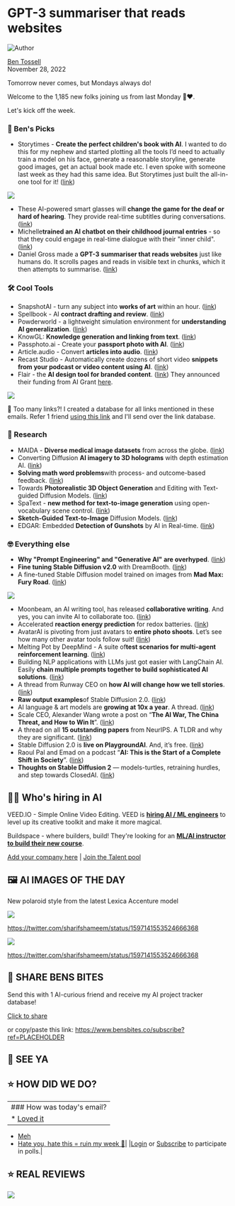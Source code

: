 # GPT-3 summariser that reads websites

![Author](https://media.beehiiv.com/cdn-cgi/image/fit=scale-down,format=auto,onerror=redirect,quality=80/uploads/user/profile_picture/fc858b4d-39e3-4be1-abf4-2b55504e21a2/thumb_uJ4UYake_400x400.jpg)

[Ben Tossell](https://www.twitter.com/bentossell)\
November 28, 2022

Tomorrow never comes, but Mondays always do!

Welcome to the 1,185 new folks joining us from last Monday 🤯❤️.

Let's kick off the week.

### **🤌 Ben's Picks**

- Storytimes - **Create the perfect children's book with AI**. I wanted to do this for my nephew and started plotting all the tools I’d need to actually train a model on his face, generate a reasonable storyline, generate good images, get an actual book made etc. I even spoke with someone last week as they had this same idea. But Storytimes just built the all-in-one tool for it! ([link](https://storytimes.ai/))

![](https://media.beehiiv.com/cdn-cgi/image/fit=scale-down,format=auto,onerror=redirect,quality=80/uploads/asset/file/82b471d1-c32f-4337-ab3a-60a2480a08e3/Screenshot_2022-11-28_at_11.13.27.png)

- These AI-powered smart glasses will **change the game for the deaf or hard of hearing**. They provide real-time subtitles during conversations. ([link](https://www.youtube.com/watch?v=NBNti0NZmiA))
- Michelle**trained an AI chatbot on their childhood journal entries** - so that they could engage in real-time dialogue with their "inner child". ([link](https://twitter.com/michellehuang42/status/1597005489413713921?sa=D\&source=docs\&ust=1669637472060072\&usg=AOvVaw2a0Z6flSouyS7f_A0cHfEx))
- Daniel Gross made a **GPT-3 summariser that reads websites** just like humans do. It scrolls pages and reads in visible text in chunks, which it then attempts to summarise. ([link](https://mobile.twitter.com/danielgross/status/1596623671560396800))

### **🛠️ Cool Tools**

- SnapshotAI - turn any subject into **works of art** within an hour. ([link](https://snapshotai.com/))
- Spellbook - AI **contract drafting and review**. ([link](https://www.spellbook.legal/))
- Powderworld - a lightweight simulation environment for **understanding AI generalization**. ([link](https://kvfrans.com/static/powder/))
- KnowGL: **Knowledge generation and linking from text**. ([link](https://huggingface.co/ibm/knowgl-large))
- Passphoto.ai - Create your **passport photo with AI**. ([link](https://twitter.com/gijsheerkens/status/1596783794052177920))
- Article.audio - Convert **articles into audio**. ([link](https://article.audio/))
- Recast Studio - Automatically create dozens of short video **snippets from your podcast or video content using AI**. ([link](https://www.youtube.com/watch?v=bkqCKf9OcIM))
- Flair - the **AI design tool for branded content**. ([link](https://withflair.ai/)) They announced their funding from AI Grant [here](https://twitter.com/mickeyxfriedman/status/1596203951690768385).

![](https://media.beehiiv.com/cdn-cgi/image/fit=scale-down,format=auto,onerror=redirect,quality=80/uploads/asset/file/080e5e17-0ef9-4728-8518-5ecdcde018e0/Screenshot_2022-11-28_at_11.16.22.png)

👋 Too many links?! I created a database for all links mentioned in these emails. Refer 1 friend [using this link](https://www.bensbites.co/subscribe?ref=PLACEHOLDER) and I'll send over the link database.

### **🔬 Research**

- MAIDA - **Diverse medical image datasets** from across the globe. ([link](https://www.rajpurkarlab.hms.harvard.edu/maida))
- Converting Diffusion **AI imagery to 3D holograms** with depth estimation AI. ([link](https://twitter.com/sentdex/status/1596980752461496322))
- **Solving math word problems**with process- and outcome-based feedback. ([link](https://arxiv.org/abs/2211.14275))
- Towards **Photorealistic 3D Object Generation** and Editing with Text-guided Diffusion Models. ([link](https://3ddesigner-diffusion.github.io/))
- SpaText - **new method for text-to-image generation** using open-vocabulary scene control. ([link](https://omriavrahami.com/spatext/))
- **Sketch-Guided Text-to-Image** Diffusion Models. ([link](https://sketch-guided-diffusion.github.io/))
- EDGAR: Embedded **Detection of Gunshots** by AI in Real-time. ([link](https://arxiv.org/abs/2211.14073))

### **🤓 Everything else**

- **Why "Prompt Engineering" and "Generative AI" are overhyped**. ([link](https://lspace.swyx.io/p/why-prompt-engineering-and-generative))
- **Fine tuning Stable Diffusion v2.0** with DreamBooth. ([link](https://dushyantmin.com/fine-tuning-stable-diffusion-v20-with-dreambooth))
- A fine-tuned Stable Diffusion model trained on images from **Mad Max: Fury Road**. ([link](https://huggingface.co/valhalla/mad_max_diffusion-sd2))

![](https://media.beehiiv.com/cdn-cgi/image/fit=scale-down,format=auto,onerror=redirect,quality=80/uploads/asset/file/3a1cf40f-0564-461d-8ccd-4b56b5c9703a/mad-max-fr.png)

- Moonbeam, an AI writing tool, has released **collaborative writing**. And yes, you can invite AI to collaborate too. ([link](https://twitter.com/johnbuilds/status/1596233375634706432))
- Accelerated **reaction energy prediction** for redox batteries. ([link](https://huggingface.co/spaces/AlishbaImran/Redox-Flow-Battery-Prediction))
- AvatarAI is pivoting from just avatars to **entire photo shoots**. Let’s see how many other avatar tools follow suit! ([link](https://avatarai.me/?promo=blackfriday#shoot))
- Melting Pot by DeepMind - A suite of**test scenarios for multi-agent reinforcement learning**. ([link](https://github.com/deepmind/meltingpot))
- Building NLP applications with LLMs just got easier with LangChain AI. Easily **chain multiple prompts together to build sophisticated AI solutions**. ([link](https://twitter.com/saboo_shubham_/status/1596176894076100608))
- A thread from Runway CEO on **how AI will change how we tell stories**. ([link](https://twitter.com/c_valenzuelab/status/1596611396250533888))
- **Raw output examples**of Stable Diffusion 2.0. ([link](https://twitter.com/emostaque/status/1596620680442703873))
- AI language & art models are **growing at 10x a year**. A thread. ([link](https://twitter.com/emollick/status/1584743837637160960))
- Scale CEO, Alexander Wang wrote a post on “**The AI War, The China Threat, and How to Win It**”. ([link](https://alexw.substack.com/p/war?sd=pf))
- A thread on all **15 outstanding papers** from NeurIPS. A TLDR and why they are significant. ([link](https://twitter.com/DrJimFan/status/1596911064251187201))
- Stable Diffusion 2.0 is **live on PlaygroundAI**. And, it’s free. ([link](https://twitter.com/Suhail/status/1596985666256404482))
- Raoul Pal and Emad on a podcast “**AI: This is the Start of a Complete Shift in Society**”. ([link](https://www.youtube.com/watch?v=DpxeCUZgbWU))
- **Thoughts on Stable Diffusion 2** — models-turtles, retraining hurdles, and step towards ClosedAI. ([link](https://vasilishynkarenka.com/stable-diffusion-2/))

## **🧑‍💻 Who's hiring in AI**

VEED.IO - Simple Online Video Editing. VEED is **[hiring AI / ML engineers](https://veed.teamtailor.com/jobs/2145526-senior-software-engineer-ai-team)** to level up its creative toolkit and make it more magical.

Buildspace - where builders, build! They're looking for an **[ML/AI instructor to build their new course](https://buildspace.so/join)**.

[Add your company here](https://bensbites.pallet.com/hire) | [Join the Talent pool](https://bensbites.pallet.com/talent/welcome?referral=true\&step=welcome\&pallet=)

## **🖼 AI IMAGES OF THE DAY**

New polaroid style from the latest Lexica Accenture model

![](https://media.beehiiv.com/cdn-cgi/image/fit=scale-down,format=auto,onerror=redirect,quality=80/uploads/asset/file/1456a0d5-3149-4723-9402-dd6141dc98f8/Fioucw3UcAAusXt.jpeg)

<https://twitter.com/sharifshameem/status/1597141553524666368>

![](https://media.beehiiv.com/cdn-cgi/image/fit=scale-down,format=auto,onerror=redirect,quality=80/uploads/asset/file/49ad34c3-fb60-46ad-a74c-fc428f9667b2/FiovCMjUYAAdPVx.jpeg)

<https://twitter.com/sharifshameem/status/1597141553524666368>

## **🤗 SHARE BENS BITES**

Send this with 1 AI-curious friend and receive my AI project tracker database!

[Click to share](https://www.bensbites.co/subscribe?ref=PLACEHOLDER)

or copy/paste this link: https://www.bensbites.co/subscribe?ref=PLACEHOLDER

## **👋 SEE YA**

## **⭐️ HOW DID WE DO?**

||
|:---|
|### How was today's email?|
|\* [Loved it](https://www.bensbites.co/login)

- [Meh](https://www.bensbites.co/login)
- [Hate you, hate this = ruin my week 🥹](https://www.bensbites.co/login)|
  |[Login](https://www.bensbites.co/login) or [Subscribe](https://www.bensbites.co/subscribe) to participate in polls.|

## **⭐️ REAL** REVIEWS

![](https://media.beehiiv.com/cdn-cgi/image/fit=scale-down,format=auto,onerror=redirect,quality=80/uploads/asset/file/fedbeeff-a2f3-4ff2-bd78-903435701f37/Screenshot_2022-10-26_at_14.02.06.png)
